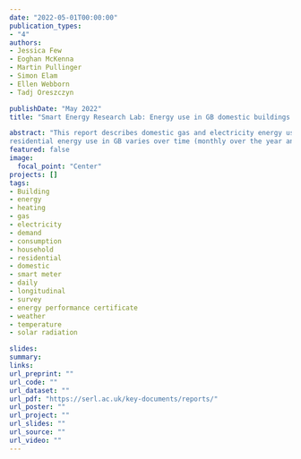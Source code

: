 ```yaml
---
date: "2022-05-01T00:00:00"
publication_types:
- "4"
authors:
- Jessica Few
- Eoghan McKenna
- Martin Pullinger
- Simon Elam
- Ellen Webborn
- Tadj Oreszczyn

publishDate: "May 2022"
title: "Smart Energy Research Lab: Energy use in GB domestic buildings 2021"

abstract: "This report describes domestic gas and electricity energy use in Great Britain in 2021 based on data from the Smart Energy Research Lab (SERL) Observatory, which consists of smart meter and contextual data from approximately 13,000 homes that are broadly representative of the GB population in terms of region and Index of Multiple Deprivation1 (IMD) quintile. The report shows how
residential energy use in GB varies over time (monthly over the year and halfhourly over the course of the day), with occupant characteristics (number of occupants, tenure), property characteristics (age, size, form, and Energy Performance Certificate (EPC)), by type of heating system, presence of solar panels and of electric vehicles, and by weather, region and IMD quintile."
featured: false
image: 
  focal_point: "Center"
projects: []
tags: 
- Building
- energy
- heating
- gas
- electricity
- demand
- consumption
- household
- residential
- domestic
- smart meter
- daily
- longitudinal
- survey
- energy performance certificate
- weather
- temperature
- solar radiation

slides: 
summary: 
links:
url_preprint: ""
url_code: ""
url_dataset: ""
url_pdf: "https://serl.ac.uk/key-documents/reports/"
url_poster: ""
url_project: ""
url_slides: ""
url_source: ""
url_video: ""
---
```



